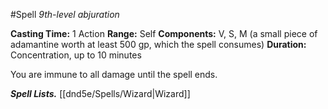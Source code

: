 #Spell
*9th-level abjuration*

**Casting Time:** 1 Action
**Range:** Self
**Components:** V, S, M (a small piece of adamantine worth at least 500 gp, which the spell consumes)
**Duration:** Concentration, up to 10 minutes

You are immune to all damage until the spell ends.

***Spell Lists.*** [[dnd5e/Spells/Wizard\|Wizard]]